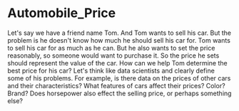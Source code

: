 # Automobile_Price

Let's say we have a friend name Tom.
And Tom wants to sell his car.
But the problem is he doesn't know how much he should sell his car for.
Tom wants to sell his car for as much as he can.
But he also wants to set the price reasonably, so
someone would want to purchase it.
So the price he sets should represent the value of the car.
How can we help Tom determine the best price for his car?
Let's think like data scientists and clearly define some of his problems.
For example, is there data on the prices of other cars and their characteristics?
What features of cars affect their prices?
Color?
Brand?
Does horsepower also effect the selling price, or perhaps something else?

